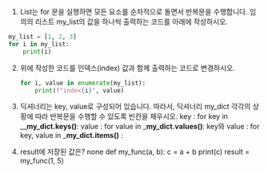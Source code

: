 1. List는 for 문을 실행하면 모든 요소를 순차적으로 돌면서 반복문을 수행합니다.
    임의의 리스트 my_list의 값을 하나씩 출력하는 코드를 아래에 작성하시오.

  ~~~python
  my_list = [1, 2, 3]
  for i in my_list:
      print(i)
  ~~~






2. 위에 작성한 코드를 인덱스(index) 값과 함께 출력하는 코드로 변경하시오.

   ~~~python
   for i, value in enumerate(my_list):
       print(f"index{i}", value)
   ~~~






3. 딕셔너리는 key, value로 구성되어 있습니다. 따라서, 딕셔너리 my_dict 각각의 상
   황에 따라 반복문을 수행할 수 있도록 빈칸을 채우시오.
   key : for key in __**my_dict.keys()**:
   value : for value in _**my_dict.values()**:
   key와 value : for key, value in _**my_dict.items()** :





4. result에 저장된 값은?              none
   def my_func(a, b):
   c = a + b
   print(c)
   result = my_func(1, 5)